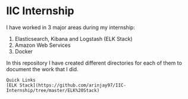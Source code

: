 # IIC Internship

I have worked in 3 major areas during my internship:
1. Elasticsearch, Kibana and Logstash (ELK Stack)
2. Amazon Web Services
3. Docker

In this repository I have created different directories for each of them to document the work that I did.

```
Quick Links
[ELK Stack](https://github.com/arinjay97/IIC-Internship/tree/master/ELK%20Stack)
```

